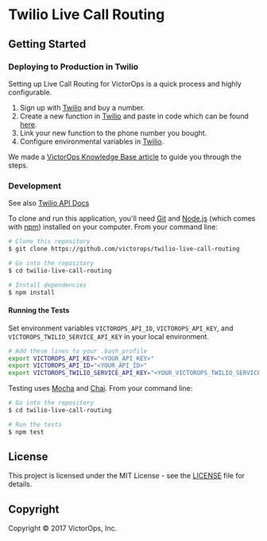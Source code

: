 # Twilio Live Call Routing

## Getting Started

### Deploying to Production in Twilio

Setting up Live Call Routing for VictorOps is a quick process and highly configurable.

1. Sign up with [Twilio](https://www.twilio.com/) and buy a number.
2. Create a new function in [Twilio](https://www.twilio.com/) and paste in code which can be found [here](https://github.com/Lotto24/twilio-live-call-routing/blob/lotto24_master/Splunk-On-Call-Twilio).
3. Link your new function to the phone number you bought.
4. Configure environmental variables in [Twilio](https://www.twilio.com/).

We made a [VictorOps Knowledge Base article](https://help.victorops.com/knowledge-base/victorops-twilio-live-call-routing-integration/) to guide you through the steps.

### Development

See also [Twilio API Docs](https://www.twilio.com/docs/voice/twiml)

To clone and run this application, you'll need [Git](https://git-scm.com/downloads) and [Node.js](https://nodejs.org/en/download/) (which comes with [npm](http://npmjs.com)) installed on your computer. From your command line:

```bash
# Clone this repository
$ git clone https://github.com/victorops/twilio-live-call-routing

# Go into the repository
$ cd twilio-live-call-routing

# Install dependencies
$ npm install
```
#### Running the Tests

Set environment variables `VICTOROPS_API_ID`, `VICTOROPS_API_KEY`, and `VICTOROPS_TWILIO_SERVICE_API_KEY` in your local environment.

```bash
# Add these lines to your .bash_profile
export VICTOROPS_API_KEY="<YOUR_API_KEY>"
export VICTOROPS_API_ID="<YOUR_API_ID>"
export VICTOROPS_TWILIO_SERVICE_API_KEY="<YOUR_VICTOROPS_TWILIO_SERVICE_API_KEY>"
```

Testing uses [Mocha](https://mochajs.org/) and [Chai](http://chaijs.com/). From your command line:

```bash
# Go into the repository
$ cd twilio-live-call-routing

# Run the tests
$ npm test
```

## License

This project is licensed under the MIT License - see the [LICENSE](LICENSE) file for details.

## Copyright

Copyright &copy; 2017 VictorOps, Inc.
